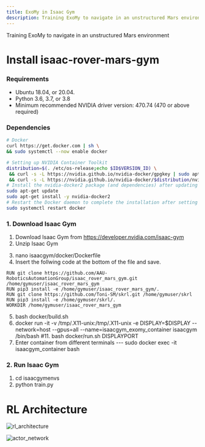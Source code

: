 ```yaml
---
title: ExoMy in Isaac Gym
description: Training ExoMy to navigate in an unstructured Mars environment
---
```


Training ExoMy to navigate in an unstructured Mars environment

# Install isaac-rover-mars-gym

<!---<details><summary>Docker (click to expand)</summary>--->

### Requirements

- Ubuntu 18.04, or 20.04.
- Python 3.6, 3.7, or 3.8
- Minimum recommended NVIDIA driver version: 470.74 (470 or above required)

  
### Dependencies
  ```bash
# Docker
curl https://get.docker.com | sh \
  && sudo systemctl --now enable docker
  
# Setting up NVIDIA Container Toolkit
distribution=$(. /etc/os-release;echo $ID$VERSION_ID) \
   && curl -s -L https://nvidia.github.io/nvidia-docker/gpgkey | sudo apt-key add - \
   && curl -s -L https://nvidia.github.io/nvidia-docker/$distribution/nvidia-docker.list | sudo tee /etc/apt/sources.list.d/nvidia-docker.list
# Install the nvidia-docker2 package (and dependencies) after updating the package listing:
sudo apt-get update
sudo apt-get install -y nvidia-docker2
# Restart the Docker daemon to complete the installation after setting the default runtime:
sudo systemctl restart docker

```
  
### 1. Download Isaac Gym
  
  1. Download Isaac Gym from https://developer.nvidia.com/isaac-gym
  2. Unzip Isaac Gym
  <!-- 3. nano isaacgym/docker/run.sh
  4. Remove all text and paste
```
#!/bin/bash
set -e
set -u

if [ $# -eq 0 ]
then
    echo "running docker without display"
    docker run -it --network=host --gpus=all --name=isaacgym_container isaacgym /bin/bash
else
    export DISPLAY=$DISPLAY
	echo "setting display to $DISPLAY"
	xhost +
	docker run -it -v /tmp/.X11-unix:/tmp/.X11-unix -e DISPLAY=$DISPLAY --network=host --gpus=all --name=isaacgym_container isaacgym /bin/bash
	xhost -
fi
```-->
3. nano isaacgym/docker/Dockerfile
4. Insert the follwing code at the bottom of the file and save.

```
RUN git clone https://github.com/AAU-RoboticsAutomationGroup/isaac_rover_mars_gym.git /home/gymuser/isaac_rover_mars_gym
RUN pip3 install -e /home/gymuser/isaac_rover_mars_gym/.
RUN git clone https://github.com/Toni-SM/skrl.git /home/gymuser/skrl
RUN pip3 install -e /home/gymuser/skrl/.
WORKDIR /home/gymuser/isaac_rover_mars_gym

```
<!---#7. sudo groupadd docker
#8. sudo gpasswd -a $USER docker
#9. restart PC-->
5. bash docker/build.sh
6. docker run -it -v /tmp/.X11-unix:/tmp/.X11-unix -e DISPLAY=$DISPLAY --network=host --gpus=all --name=isaacgym_exomy_container isaacgym /bin/bash
#11. bash docker/run.sh DISPLAYPORT
7. Enter container from different terminals --- sudo docker exec -it isaacgym_container bash 
  

<!---</details>--->

### 2. Run Isaac Gym
1. cd isaacgymenvs
2. python train.py


# RL Architecture

![rl_architecture](https://user-images.githubusercontent.com/10414639/191829922-0eb13701-f459-4f76-b972-9ac8f095d184.png)

![actor_network](https://user-images.githubusercontent.com/10414639/191830043-5c3ccf35-4297-4219-8d19-ce54e9d02a1e.png)
